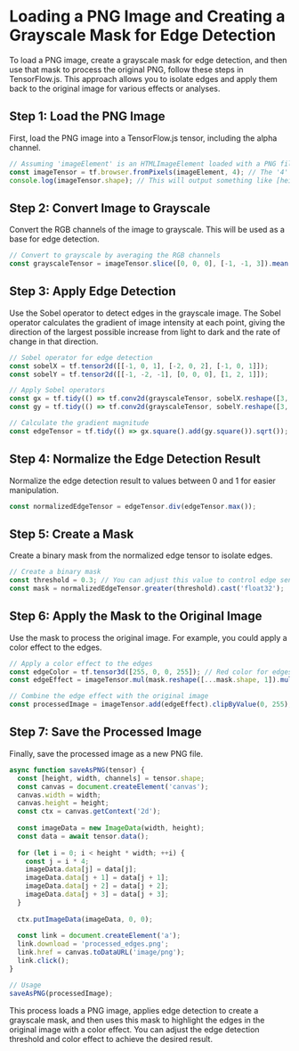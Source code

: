 # Loading a PNG Image and Creating a Grayscale Mask for Edge Detection

To load a PNG image, create a grayscale mask for edge detection, and then use that mask to process the original PNG, follow these steps in TensorFlow.js. This approach allows you to isolate edges and apply them back to the original image for various effects or analyses.

## Step 1: Load the PNG Image

First, load the PNG image into a TensorFlow.js tensor, including the alpha channel.

```javascript
// Assuming 'imageElement' is an HTMLImageElement loaded with a PNG file
const imageTensor = tf.browser.fromPixels(imageElement, 4); // The '4' specifies to include the alpha channel
console.log(imageTensor.shape); // This will output something like [height, width, 4]
```

## Step 2: Convert Image to Grayscale

Convert the RGB channels of the image to grayscale. This will be used as a base for edge detection.

```javascript
// Convert to grayscale by averaging the RGB channels
const grayscaleTensor = imageTensor.slice([0, 0, 0], [-1, -1, 3]).mean(2, true);
```

## Step 3: Apply Edge Detection

Use the Sobel operator to detect edges in the grayscale image. The Sobel operator calculates the gradient of image intensity at each point, giving the direction of the largest possible increase from light to dark and the rate of change in that direction.

```javascript
// Sobel operator for edge detection
const sobelX = tf.tensor2d([[-1, 0, 1], [-2, 0, 2], [-1, 0, 1]]);
const sobelY = tf.tensor2d([[-1, -2, -1], [0, 0, 0], [1, 2, 1]]);

// Apply Sobel operators
const gx = tf.tidy(() => tf.conv2d(grayscaleTensor, sobelX.reshape([3, 3, 1, 1]), [1, 1], 'same'));
const gy = tf.tidy(() => tf.conv2d(grayscaleTensor, sobelY.reshape([3, 3, 1, 1]), [1, 1], 'same'));

// Calculate the gradient magnitude
const edgeTensor = tf.tidy(() => gx.square().add(gy.square()).sqrt());
```

## Step 4: Normalize the Edge Detection Result

Normalize the edge detection result to values between 0 and 1 for easier manipulation.

```javascript
const normalizedEdgeTensor = edgeTensor.div(edgeTensor.max());
```

## Step 5: Create a Mask

Create a binary mask from the normalized edge tensor to isolate edges.

```javascript
// Create a binary mask
const threshold = 0.3; // You can adjust this value to control edge sensitivity
const mask = normalizedEdgeTensor.greater(threshold).cast('float32');
```

## Step 6: Apply the Mask to the Original Image

Use the mask to process the original image. For example, you could apply a color effect to the edges.

```javascript
// Apply a color effect to the edges
const edgeColor = tf.tensor3d([255, 0, 0, 255]); // Red color for edges
const edgeEffect = imageTensor.mul(mask.reshape([...mask.shape, 1]).mul(edgeColor.div(255)));

// Combine the edge effect with the original image
const processedImage = imageTensor.add(edgeEffect).clipByValue(0, 255);
```

## Step 7: Save the Processed Image

Finally, save the processed image as a new PNG file.

```javascript
async function saveAsPNG(tensor) {
  const [height, width, channels] = tensor.shape;
  const canvas = document.createElement('canvas');
  canvas.width = width;
  canvas.height = height;
  const ctx = canvas.getContext('2d');
  
  const imageData = new ImageData(width, height);
  const data = await tensor.data();
  
  for (let i = 0; i < height * width; ++i) {
    const j = i * 4;
    imageData.data[j] = data[j];
    imageData.data[j + 1] = data[j + 1];
    imageData.data[j + 2] = data[j + 2];
    imageData.data[j + 3] = data[j + 3];
  }
  
  ctx.putImageData(imageData, 0, 0);
  
  const link = document.createElement('a');
  link.download = 'processed_edges.png';
  link.href = canvas.toDataURL('image/png');
  link.click();
}

// Usage
saveAsPNG(processedImage);
```

This process loads a PNG image, applies edge detection to create a grayscale mask, and then uses this mask to highlight the edges in the original image with a color effect. You can adjust the edge detection threshold and color effect to achieve the desired result.

